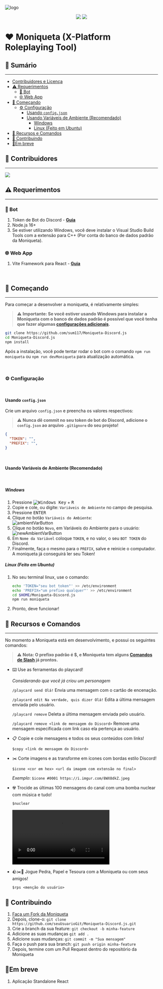 ![logo](https://repository-images.githubusercontent.com/508305889/7f961e8d-b953-43ad-8a6f-18aaaabfc5d5)


<div align="center">
    <div>
        <img src="https://img.shields.io/github/stars/sum117/Moniqueta-Discord.js?style=for-the-badge&logo=apache%20spark&logoColor=e4e4e4">
        <a href="https://discord.sumserver.xyz" target="new">
            <img src="https://img.shields.io/discord/956439276357308446?logo=discord&style=for-the-badge&logoColor=e4e4e4&label=Server%20de%20Suporte">
        </a>
    </div>
</div>

# ❤️ Moniqueta (X-Platform Roleplaying Tool)

## 📖 Sumário
<hr/>

  - [Contribuidores e Licença](#contribuidores-e-licença)
  - [⚠️ Requerimentos](#️-requerimentos)
    - [🤖 Bot](#-bot)
    - [🌐 Web App](#-web-app)
  - [🚀 Começando](#-começando)
    - [⚙️ Configuração](#️-configuração)
      - [Usando `config.json`](#usando-configjson)
      - [Usando Variáveis de Ambiente (Recomendado)](#usando-variáveis-de-ambiente-recomendado)
        - [Windows](#windows)
        - [Linux (Feito em Ubuntu)](#linux-feito-em-ubuntu)
  - [📝 Recursos e Comandos](#-recursos-e-comandos)
  - [🤝 Contribuindo](#-contribuindo)
  - [🚩Em breve](#em-breve)

## 🫶 Contribuidores
<hr/>
<a href="https://github.com/sum117/Moniqueta-Discord.js/graphs/contributors">
  <img src="https://contrib.rocks/image?repo=sum117/Moniqueta-Discord.js" />
</a>


## ⚠️ Requerimentos
<hr/>

### 🤖 Bot
1. Token de Bot do Discord - **[Guia](https://discordjs.guide/preparations/setting-up-a-bot-application.html#creating-your-bot)**
2. Node.js 16+
3. Se estiver utilizando Windows, você deve instalar o Visual Studio Build Tools com a extensão para C++ (Por conta do banco de dados padrão da Moniqueta).

### 🌐 Web App
1. Vite Framework para React - **[Guia](https://vitejs.dev/guide/)**

<br>

## 🚀 Começando

<hr/>

Para começar a desenvolver a moniqueta, é relativamente simples:
> ⚠️ **Importante: Se você estiver usando Windows para instalar a Moniqueta com o banco de dados padrão é possível que você tenha que fazer algumas [configurações adicionais](https://github.com/WiseLibs/better-sqlite3/blob/master/docs/troubleshooting.md#Windows).**
```sh
git clone https://github.com/sum117/Moniqueta-Discord.js
cd Moniqueta-Discord.js
npm install
```

Após a instalação, você pode tentar rodar o bot com o comando `npm run moniqueta` ou `npm run devMoniqueta` para atualização automática.

<br>

### ⚙️ Configuração
<br/>

#### Usando `config.json`

Crie um arquivo `config.json` e preencha os valores respectivos:

> ⚠️ **Nunca dê commit no seu token de bot do Discord, adicione o `config.json` ao arquivo `.gitignore` do seu projeto!**

```json
{
  "TOKEN": "",
  "PREFIX": "",
}
```
<br>

#### Usando Variáveis de Ambiente (Recomendado)
<br>

##### Windows
1. Pressione <kbd>![Windows Key][winlogo]</kbd> + <kbd> R </kbd>
2. Copie e cole, ou digite: `Variáveis de Ambiente` no campo de pesquisa.
3. Pressione <kbd>ENTER</kbd>
4. Clique no botão `Variáveis do Ambiente`: <br> ![ambientVarButton]
5. Clique no botão `Novo`, em Variáveis do Ambiente para o usuário: <br>![newAmbientVarButton]
6. Em `Nome da Variável` coloque `TOKEN`, e no valor, o seu `BOT TOKEN` do Discord.
7. Finalmente, faça o mesmo para o `PREFIX`, salve e reinicie o computador. A moniqueta já conseguirá ler seu Token!


[ambientVarButton]: https://i.imgur.com/txsDXat.png
[winlogo]: https://i.imgur.com/LYwX4gY.png
[newAmbientVarButton]: https://i.imgur.com/nDTq3fp.png

##### Linux (Feito em Ubuntu)
1. No seu terminal linux, use o comando:
    ```sh
    echo 'TOKEN="seu bot token"' >> /etc/environment
    echo 'PREFIX="um prefixo qualquer"' >> /etc/environment
    cd $HOME/Moniqueta-Discord.js
    npm run moniqueta
    ```
2. Pronto, deve funcionar!

## 📝 Recursos e Comandos
<hr/>
No momento a Moniqueta está em desenvolvimento, e possui os seguintes comandos:

> ⚠️ **Nota: O prefixo padrão é $, e Moniqueta tem alguns [Comandos de Slash](https://support.discord.com/hc/pt-br/articles/1500000368501-Slash-Commands-FAQ) já prontos.**

-  ⌨️ Use as ferramentas do playcard!

    *Considerando que você já criou um personagem*

    `/playcard send Olá!` Envia uma mensagem com o cartão de encenação.

    `/playcard edit Na verdade, quis dizer
    Olá!` Edita a última mensagem enviada pelo usuário.

    `/playcard remove` Deleta a última mensagem enviada pelo usuário.

    `/playcard remove <link de mensagem do Discord>` Remove uma mensagem especificada com link caso ela pertença ao usuário.
- 📋 Copie e cole mensagens e todos os seus conteúdos com links!

    `$copy <link de mensagem do Discord>`
- ✂️ Corte imagens e as transforme em ícones com bordas estilo Discord!

    `$icone <cor em hex> <url da imagem com extensão no final>`

    *Exemplo*: `$icone #0001 https://i.imgur.com/8WX8dkZ.jpeg`
- ☢️ Trocide as últimas 100 mensagens do canal com uma bomba nuclear com música e tudo!

    `$nuclear`
    
     <video
        width="320"
        height="180"
        src="https://user-images.githubusercontent.com/75037449/178625069-a661d585-d22a-42cb-b680-7c35cce49345.mp4"
        type="video/mp4"
    />



- 🪨✂️🧻 Jogue Pedra, Papel e Tesoura com a Moniqueta ou com seus amigos!

    `$rps <menção do usuário>`

## 🤝 Contribuindo

1. [Faça um Fork da Moniqueta](https://github.com/sum117/Moniqueta-Discord.js/fork)
2. Depois, clone-o: `git clone https://github.com/seuUsuarioGit/Moniqueta-Discord.js.git`
3. Crie a branch da sua feature: `git checkout -b minha-feature`
4. Adicione as suas mudanças `git add .`
5. Adicione suas mudanças: `git commit -m "Sua mensagem"`
6. Faça o push para sua branch: `git push origin minha-feature`
7. Depois, termine com um Pull Request dentro do repositório da Moniqueta

##  🚩Em breve
1. Aplicação Standalone React


